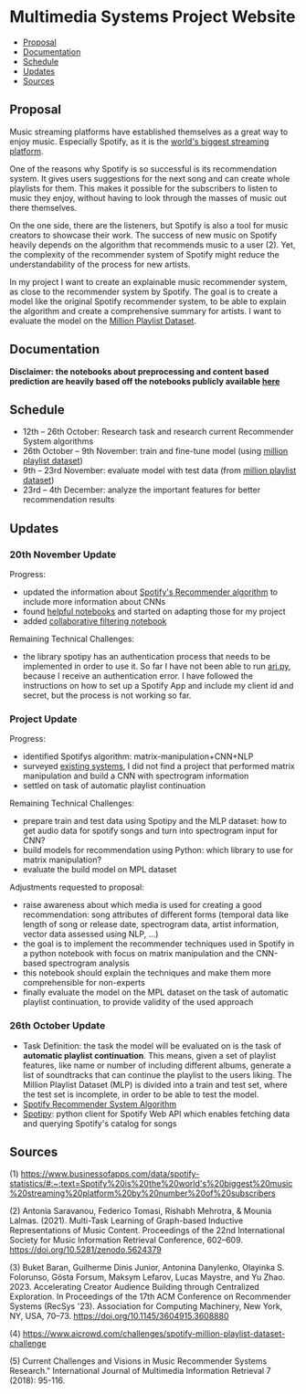 # Multimedia Systems Project Website

- [Proposal](https://github.com/marja-w/mms-project-23/blob/main/README.md#proposal)
- [Documentation](https://github.com/marja-w/mms-project-23/blob/main/README.md#documentation)
- [Schedule](https://github.com/marja-w/mms-project-23/blob/main/README.md#schedule)
- [Updates](https://github.com/marja-w/mms-project-23/blob/main/README.md#updates)
- [Sources](https://github.com/marja-w/mms-project-23/blob/main/README.md#sources)


## Proposal

Music streaming platforms have established themselves as a great way to enjoy music. Especially Spotify, as it is the [world's biggest streaming platform](https://www.businessofapps.com/data/spotify-statistics/#:~:text=Spotify%20is%20the%20world's%20biggest%20music%20streaming%20platform%20by%20number%20of%20subscribers ).


One of the reasons why Spotify is so successful is its recommendation system. It gives users suggestions for the next song and can create whole playlists for them. This makes it possible for the subscribers to listen to music they enjoy, without having to look through the masses of music out there themselves.


On the one side, there are the listeners, but Spotify is also a tool for music creators to showcase their work. The success of new music on Spotify heavily depends on the algorithm that recommends music to a user (2). Yet, the complexity of the recommender system of Spotify might reduce the understandability of the process for new artists.


In my project I want to create an explainable music recommender system, as close to the recommender system by Spotify. The goal is to create a model like the original Spotify recommender system, to be able to explain the algorithm and create a comprehensive summary for artists. I want to evaluate the model on the [Million Playlist Dataset](https://www.aicrowd.com/challenges/spotify-million-playlist-dataset-challenge).

## Documentation

**Disclaimer: the notebooks about preprocessing and content based prediction are heavily based off the notebooks
publicly available [here](https://github.com/enjuichang/PracticalDataScience-ENCA/tree/main)**

## Schedule
- 12th – 26th October: Research task and research current Recommender System algorithms
- 26th October – 9th November: train and fine-tune model (using [million playlist dataset](https://www.aicrowd.com/challenges/spotify-million-playlist-dataset-challenge)) 
- 9th – 23rd November: evaluate model with test data (from [million playlist dataset](https://www.aicrowd.com/challenges/spotify-million-playlist-dataset-challenge)) 
- 23rd – 4th December: analyze the important features for better recommendation results 

## Updates

### 20th November Update

Progress:
- updated the information about [Spotify's Recommender algorithm](https://github.com/marja-w/mms-project-23/blob/main/info/spotify_recommender_system.md) to include more information about CNNs
- found [helpful notebooks](https://github.com/enjuichang/PracticalDataScience-ENCA/blob/main/notebooks/content_based_recsys.ipynb) and started on adapting those for my project
- added [collaborative filtering notebook](https://github.com/marja-w/mms-project-23/blob/main/recommender_model/collaborative_filtering.ipynb)

Remaining Technical Challenges:
- the library spotipy has an authentication process that needs to be implemented in order to use it. So far I have not been able to run [ari.py](https://github.com/marja-w/mms-project-23/blob/main/recommender_model/scripts/ari.py), because I receive an authentication error. I have followed the instructions on how to set up a Spotify App and include my client id and secret, but the process is not working so far.

### Project Update

Progress:
- identified Spotifys algorithm: matrix-manipulation+CNN+NLP
- surveyed [existing systems](https://github.com/search?q=music%20recommandation&type=repositories), I did not find a project that performed matrix manipulation and build a CNN with spectrogram information
- settled on task of automatic playlist continuation

Remaining Technical Challenges:
- prepare train and test data using Spotipy and the MLP dataset: how to get audio data for spotify songs and turn into spectrogram input for CNN?
- build models for recommendation using Python: which library to use for matrix manipulation?
- evaluate the build model on MPL dataset

Adjustments requested to proposal:
- raise awareness about which media is used for creating a good recommendation: song attributes of different forms (temporal data like length of song or release date, spectrogram data, artist information, vector data assessed using NLP, ...)
- the goal is to implement the recommender techniques used in Spotify in a python notebook with focus on matrix manipulation and the CNN-based spectrogram analysis
- this notebook should explain the techniques and make them more comprehensible for non-experts
- finally evaluate the model on the MPL dataset on the task of automatic playlist continuation, to provide validity of the used approach

### 26th October Update

- Task Definition: the task the model will be evaluated on is the task of **automatic playlist continuation**. This means, given a set of playlist features, like name or number of including different albums, generate a list of soundtracks that can continue the playlist to the users liking. The Million Playlist Dataset (MLP) is divided into a train and test set, where the test set is incomplete, in order to be able to test the model.
- [Spotify Recommender System Algorithm](https://github.com/marja-w/mms-project-23/blob/main/info/spotify_recommender_system.md)
- [Spotipy](https://spotipy.readthedocs.io/en/2.16.1/): python client for Spotify Web API which enables fetching data and querying Spotify's catalog for songs

## Sources

(1) https://www.businessofapps.com/data/spotify-statistics/#:~:text=Spotify%20is%20the%20world's%20biggest%20music%20streaming%20platform%20by%20number%20of%20subscribers 

(2) Antonia Saravanou, Federico Tomasi, Rishabh Mehrotra, & Mounia Lalmas. (2021). Multi-Task Learning of Graph-based Inductive Representations of Music Content. Proceedings of the 22nd International Society for Music Information Retrieval Conference, 602–609. https://doi.org/10.5281/zenodo.5624379 

(3) Buket Baran, Guilherme Dinis Junior, Antonina Danylenko, Olayinka S. Folorunso, Gösta Forsum, Maksym Lefarov, Lucas Maystre, and Yu Zhao. 2023. Accelerating Creator Audience Building through Centralized Exploration. In Proceedings of the 17th ACM Conference on Recommender Systems (RecSys '23). Association for Computing Machinery, New York, NY, USA, 70–73. https://doi.org/10.1145/3604915.3608880 

(4) https://www.aicrowd.com/challenges/spotify-million-playlist-dataset-challenge 

(5) Current Challenges and Visions in Music Recommender Systems Research." International Journal of Multimedia Information Retrieval 7 (2018): 95-116.
